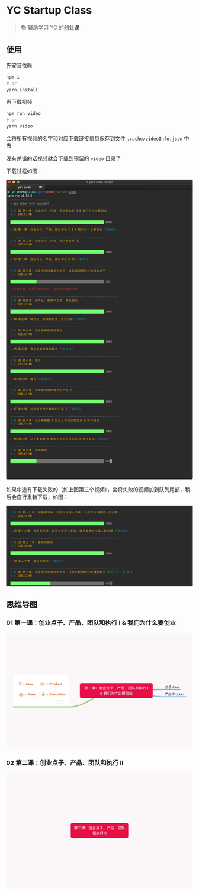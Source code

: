 # YC Startup Class

> 📚 辅助学习 YC 的[创业课](http://www.startupclass.club/)

## 使用

先安装依赖

```bash
npm i
# or
yarn install
```

再下载视频

```bash
npm run video
# or
yarn video
```

会将所有视频的名字和对应下载链接信息保存到文件 `.cache/videoInfo.json` 中去

没有差错的话视频就会下载到预留的 `video` 目录了

下载过程如图：

![download](./assets/yc.png)

如果中途有下载失败的（如上图第三个视频），会将失败的视频加到队列尾部，稍后会自行重新下载，如图：

![retry](./assets/retry.png)

## 思维导图

### 01 第一课：创业点子、产品、团队和执行 I & 我们为什么要创业

![01 第一课：创业点子、产品、团队和执行 I & 我们为什么要创业](./assets/_snapshot/01&#32;第一课：创业点子、产品、团队和执行&#32;I&#32;&&#32;我们为什么要创业.mindnode.jpg)

### 02 第二课：创业点子、产品、团队和执行 II

![02 第二课：创业点子、产品、团队和执行 II](./assets/_snapshot/02&#32;第二课：创业点子、产品、团队和执行&#32;II.mindnode.jpg)
